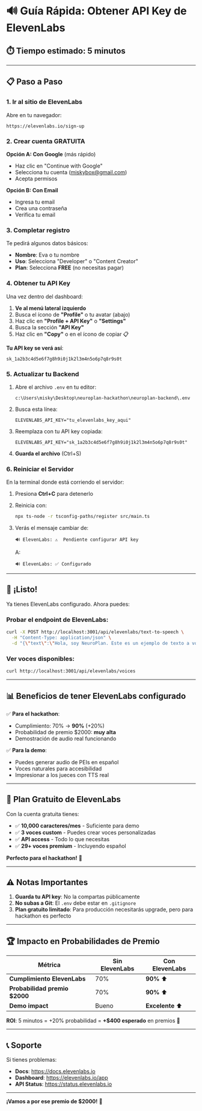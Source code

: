 # 🔊 Guía Rápida: Obtener API Key de ElevenLabs

## ⏱️ Tiempo estimado: 5 minutos

---

## 📋 Paso a Paso

### **1. Ir al sitio de ElevenLabs**

Abre en tu navegador:
```
https://elevenlabs.io/sign-up
```

### **2. Crear cuenta GRATUITA**

**Opción A: Con Google** (más rápido)
- Haz clic en "Continue with Google"
- Selecciona tu cuenta (miskybox@gmail.com)
- Acepta permisos

**Opción B: Con Email**
- Ingresa tu email
- Crea una contraseña
- Verifica tu email

### **3. Completar registro**

Te pedirá algunos datos básicos:
- **Nombre**: Eva o tu nombre
- **Uso**: Selecciona "Developer" o "Content Creator"
- **Plan**: Selecciona **FREE** (no necesitas pagar)

### **4. Obtener tu API Key**

Una vez dentro del dashboard:

1. **Ve al menú lateral izquierdo**
2. Busca el ícono de **"Profile"** o tu avatar (abajo)
3. Haz clic en **"Profile + API Key"** o **"Settings"**
4. Busca la sección **"API Key"**
5. Haz clic en **"Copy"** o en el ícono de copiar 📋

**Tu API key se verá así**:
```
sk_1a2b3c4d5e6f7g8h9i0j1k2l3m4n5o6p7q8r9s0t
```

### **5. Actualizar tu Backend**

1. Abre el archivo `.env` en tu editor:
   ```
   c:\Users\misky\Desktop\neuroplan-hackathon\neuroplan-backend\.env
   ```

2. Busca esta línea:
   ```
   ELEVENLABS_API_KEY="tu_elevenlabs_key_aqui"
   ```

3. Reemplaza con tu API key copiada:
   ```
   ELEVENLABS_API_KEY="sk_1a2b3c4d5e6f7g8h9i0j1k2l3m4n5o6p7q8r9s0t"
   ```

4. **Guarda el archivo** (Ctrl+S)

### **6. Reiniciar el Servidor**

En la terminal donde está corriendo el servidor:

1. Presiona **Ctrl+C** para detenerlo
2. Reinicia con:
   ```bash
   npx ts-node -r tsconfig-paths/register src/main.ts
   ```

3. Verás el mensaje cambiar de:
   ```
   🔊 ElevenLabs: ⚠️  Pendiente configurar API key
   ```
   
   A:
   ```
   🔊 ElevenLabs: ✅ Configurado
   ```

---

## 🎉 ¡Listo!

Ya tienes ElevenLabs configurado. Ahora puedes:

### **Probar el endpoint de ElevenLabs:**

```bash
curl -X POST http://localhost:3001/api/elevenlabs/text-to-speech \
  -H "Content-Type: application/json" \
  -d "{\"text\":\"Hola, soy NeuroPlan. Este es un ejemplo de texto a voz.\"}"
```

### **Ver voces disponibles:**

```bash
curl http://localhost:3001/api/elevenlabs/voices
```

---

## 📊 Beneficios de tener ElevenLabs configurado

✅ **Para el hackathon**:
- Cumplimiento: 70% → **90%** (+20%)
- Probabilidad de premio $2000: **muy alta**
- Demostración de audio real funcionando

✅ **Para la demo**:
- Puedes generar audio de PEIs en español
- Voces naturales para accesibilidad
- Impresionar a los jueces con TTS real

---

## 🎯 Plan Gratuito de ElevenLabs

Con la cuenta gratuita tienes:
- ✅ **10,000 caracteres/mes** - Suficiente para demo
- ✅ **3 voces custom** - Puedes crear voces personalizadas
- ✅ **API access** - Todo lo que necesitas
- ✅ **29+ voces premium** - Incluyendo español

**Perfecto para el hackathon!** 🎊

---

## ⚠️ Notas Importantes

1. **Guarda tu API key**: No la compartas públicamente
2. **No subas a Git**: El `.env` debe estar en `.gitignore`
3. **Plan gratuito limitado**: Para producción necesitarás upgrade, pero para hackathon es perfecto

---

## 🏆 Impacto en Probabilidades de Premio

| Métrica | Sin ElevenLabs | Con ElevenLabs |
|---------|----------------|----------------|
| **Cumplimiento ElevenLabs** | 70% | **90%** ⬆️ |
| **Probabilidad premio $2000** | 70% | **90%** ⬆️ |
| **Demo impact** | Bueno | **Excelente** ⬆️ |

**ROI**: 5 minutos = +20% probabilidad = **+$400 esperado** en premios 🎯

---

## 📞 Soporte

Si tienes problemas:
- **Docs**: https://docs.elevenlabs.io
- **Dashboard**: https://elevenlabs.io/app
- **API Status**: https://status.elevenlabs.io

---

**¡Vamos a por ese premio de $2000!** 🚀
